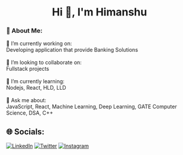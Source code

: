 <h1 align="center">Hi 👋, I'm Himanshu</h1>

<h3>💫 About Me:</h3>
🔭 I’m currently working on:  <br>Developing application that provide Banking Solutions<br><br>👯 I’m looking to collaborate on:  <br>Fullstack projects<br><br>🌱 I’m currently learning:  <br>Nodejs, React, HLD, LLD<br><br>💬 Ask me about:  <br>JavaScript, React, Machine Learning, Deep Learning, GATE Computer Science, DSA, C++<br>


## 🌐 Socials:
 [![LinkedIn](https://img.shields.io/badge/LinkedIn-%230077B5.svg?logo=linkedin&logoColor=white)](https://www.linkedin.com/in/himanshu-dhakate-675b17198/) [![Twitter](https://img.shields.io/badge/Twitter-%231DA1F2.svg?logo=Twitter&logoColor=white)](https://twitter.com/Himanshu__D) [![Instagram](https://img.shields.io/badge/Instagram-%23E4405F.svg?logo=Instagram&logoColor=white)](https://www.instagram.com/william__vangence/)

<!-- Proudly created with GPRM ( https://gprm.itsvg.in ) -->

<!---
himanshu-dhakate/himanshu-dhakate is a ✨ special ✨ repository because its `README.md` (this file) appears on your GitHub profile.
You can click the Preview link to take a look at your changes.
--->
